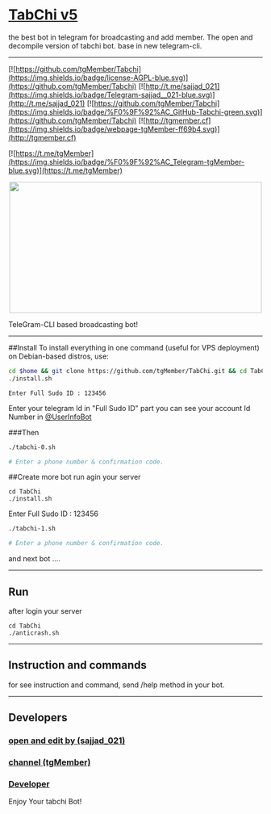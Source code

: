 # [TabChi v5](https://t.me/tgMember)


the best bot in telegram for broadcasting and add member. The open and decompile version of tabchi bot. base in new telegram-cli.

***

[![https://github.com/tgMember/Tabchi](https://img.shields.io/badge/license-AGPL-blue.svg)](https://github.com/tgMember/Tabchi)
[![http://t.me/sajjad_021](https://img.shields.io/badge/Telegram-sajjad__021-blue.svg)](http://t.me/sajjad_021)
[![https://github.com/tgMember/Tabchi](https://img.shields.io/badge/%F0%9F%92%AC_GitHub-Tabchi-green.svg)](https://github.com/tgMember/Tabchi)
[![http://tgmember.cf](https://img.shields.io/badge/webpage-tgMember-ff69b4.svg)](http://tgmember.cf)

[![https://t.me/tgMember](https://img.shields.io/badge/%F0%9F%92%AC_Telegram-tgMember-blue.svg)](https://t.me/tgMember)

<p align="center"> <img class="td" style="vertical-align: middle;" src="https://memberplus.gq/tg2.png" alt="" width="500" height="260" /></p>

TeleGram-CLI based broadcasting bot!

****

##Install
To install everything in one command (useful for VPS deployment) on Debian-based distros, use:
```sh
cd $home && git clone https://github.com/tgMember/TabChi.git && cd TabChi && chmod +x install.sh && ./install.sh
./install.sh
```
```
Enter Full Sudo ID : 123456    
```
Enter your telegram Id in "Full Sudo ID" part
you can see your account Id Number in [@UserInfoBot](https://t.me/userinfobot)

###Then

```sh
./tabchi-0.sh

# Enter a phone number & confirmation code.
```

##Create more bot
run agin your server

```
cd TabChi
./install.sh
```

Enter Full Sudo ID : 123456 

```sh
./tabchi-1.sh

# Enter a phone number & confirmation code.
```
and next bot ....

***

## Run
after login your server

```
cd TabChi
./anticrash.sh
```

***

## Instruction and commands 

for see instruction and command, send /help method in your bot.

***

## Developers

### [open and edit by (sajjad_021)](https://t.me/sajjad_021)
### [channel (tgMember)](https://t.me/tgMember)
### [Developer](https://telegram.me/iTeam_IR)

Enjoy Your tabchi Bot!
